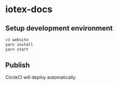 # iotex-docs

## Setup development environment

```bash
cd website
yarn install
yarn start
```

## Publish

CircleCI will deploy automatically.
